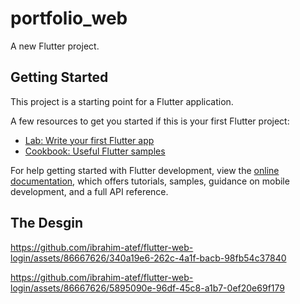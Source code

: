 # portfolio_web

A new Flutter project.

## Getting Started

This project is a starting point for a Flutter application.

A few resources to get you started if this is your first Flutter project:

- [Lab: Write your first Flutter app](https://docs.flutter.dev/get-started/codelab)
- [Cookbook: Useful Flutter samples](https://docs.flutter.dev/cookbook)

For help getting started with Flutter development, view the
[online documentation](https://docs.flutter.dev/), which offers tutorials,
samples, guidance on mobile development, and a full API reference.

 ## The Desgin
 
https://github.com/ibrahim-atef/flutter-web-login/assets/86667626/340a19e6-262c-4a1f-bacb-98fb54c37840 

https://github.com/ibrahim-atef/flutter-web-login/assets/86667626/5895090e-96df-45c8-a1b7-0ef20e69f179 
